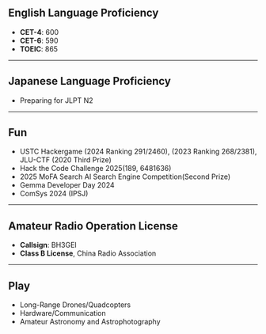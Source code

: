 ## **English Language Proficiency**  
- **CET-4**: 600  
- **CET-6**: 590  
- **TOEIC**: 865

---

## **Japanese Language Proficiency**  
- Preparing for JLPT N2  

---

## **Fun**  
- USTC Hackergame (2024 Ranking 291/2460), (2023 Ranking 268/2381), JLU-CTF (2020 Third Prize)
- Hack the Code Challenge 2025(189, 6481636)
- 2025 MoFA Search AI Search Engine Competition(Second Prize)
- Gemma Developer Day 2024
- ComSys 2024 (IPSJ)
  
---

## **Amateur Radio Operation License**  
- **Callsign**: BH3GEI  
- **Class B License**, China Radio Association  

---

## **Play**  
- Long-Range Drones/Quadcopters  
- Hardware/Communication  
- Amateur Astronomy and Astrophotography
